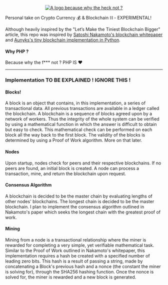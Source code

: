 
<p align="center"><a href="#"><img src="https://i.imgur.com/2kF5XJz.png" alt="A logo because why the heck not ?"></a></p>


Personal take on Crypto Currency 💰 &amp; Blockchain ⛓ - EXPERIMENTAL!

Although heavily inspired by the "Let’s Make the Tiniest Blockchain Bigger" article, this repo was inspired by [Satoshi Nakamoto's blockchain whitepaper](https://bitcoin.org/bitcoin.pdf)
and [Aunyks's tiny blockchain implementation in Python](https://medium.com/crypto-currently/lets-make-the-tiniest-blockchain-bigger-ac360a328f4d).

#### Why PHP ?
Because why the f*** not ? PHP IS ❤️


---

### Implementation TO BE EXPLAINED ! IGNORE THIS !

#### Blocks!
A block is an object that contains, in this implementation, a series of
transactional data. All previous transactions are available in a ledger called
the blockchain. A blockchain is a sequence of blocks agreed upon by a network of
workers. Thus the integrity of the whole system can be verified by using a
mathematical function in which the answer is difficult to obtain but easy to
check. This mathematical check can be performed on each block all the way back
to the first block. The validity of the blocks is determined by using a Proof of
Work algorithm. More on that later.

#### Nodes
Upon startup, nodes check for peers and their respective blockchains. If no
peers are found, an initial block is created. A node can process a transaction,
mine, and return the blockchain upon request.

#### Consensus Algorithm
A blockchain is decided to be the master chain by evaluating lengths of other
nodes' blockchains. The longest chain is decided to be the master blockchain. I
plan to implement the consensus algorithm outlined in Nakamoto's paper which
seeks the longest chain with the greatest proof of work.

#### Mining
Mining from a node is a transactional relationship where the miner is rewarded
for completing a very simple, yet verifiable mathematical task. Similar to the
Proof of Work outlined in Nakamoto's whitepaper, this implementation requires a
hash be created with a specified number of leading zero bits. This hash is a
result of passing a string, made by concatenating a Block's previous hash and a
nonce (the constant the miner is solving for), through the SHA256 hashing
function. Once the nonce is solved for, the miner is rewarded and a new block is
generated.  
